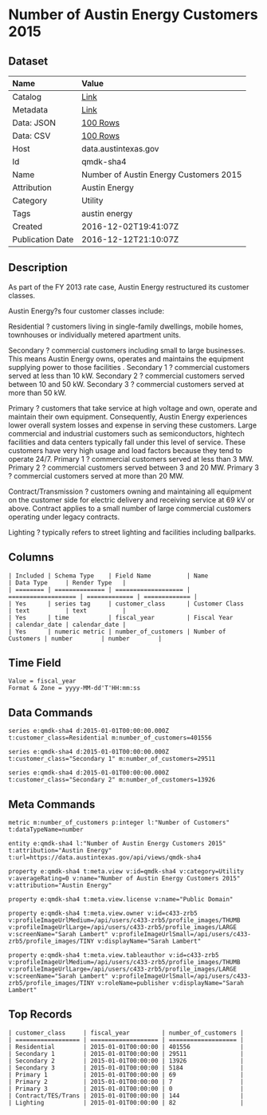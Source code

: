 # Number of Austin Energy Customers 2015

## Dataset

| Name | Value |
| :--- | :---- |
| Catalog | [Link](https://catalog.data.gov/dataset/number-of-austin-energy-customers-2015) |
| Metadata | [Link](https://data.austintexas.gov/api/views/qmdk-sha4) |
| Data: JSON | [100 Rows](https://data.austintexas.gov/api/views/qmdk-sha4/rows.json?max_rows=100) |
| Data: CSV | [100 Rows](https://data.austintexas.gov/api/views/qmdk-sha4/rows.csv?max_rows=100) |
| Host | data.austintexas.gov |
| Id | qmdk-sha4 |
| Name | Number of Austin Energy Customers 2015 |
| Attribution | Austin Energy |
| Category | Utility |
| Tags | austin energy |
| Created | 2016-12-02T19:41:07Z |
| Publication Date | 2016-12-12T21:10:07Z |

## Description

As part of the FY 2013 rate case, Austin Energy restructured its customer classes. 

Austin Energy?s four customer classes include: 

Residential ? customers living in single-family dwellings, mobile homes, townhouses or individually metered apartment units. 

Secondary ? commercial customers including small to large businesses. This means Austin Energy owns, operates and maintains the equipment supplying power to those facilities . 
Secondary 1 ? commercial customers served at less than 10 kW. 
Secondary 2 ? commercial customers served between 10 and 50 kW. Secondary 3 ? commercial customers served at more than 50 kW. 

Primary ? customers that take service at high voltage and own, operate and maintain their own equipment. Consequently, Austin Energy experiences lower overall system losses and expense in serving these customers. Large commercial and industrial customers such as semiconductors, hightech facilities and data centers typically fall under this level of service. These customers have very high usage and load factors because they tend to operate 24/7. 
Primary 1 ? commercial customers served at less than 3 MW. 
Primary 2 ? commercial customers served between 3 and 20 MW. 
Primary 3 ? commercial customers served at more than 20 MW.

Contract/Transmission ? customers owning and maintaining all equipment on the customer side for electric delivery and receiving service at 69 kV or above. Contract applies to a small number of large commercial customers operating under legacy contracts. 

Lighting ? typically refers to street lighting and facilities including ballparks.

## Columns

```ls
| Included | Schema Type    | Field Name          | Name                | Data Type     | Render Type   |
| ======== | ============== | =================== | =================== | ============= | ============= |
| Yes      | series tag     | customer_class      | Customer Class      | text          | text          |
| Yes      | time           | fiscal_year         | Fiscal Year         | calendar_date | calendar_date |
| Yes      | numeric metric | number_of_customers | Number of Customers | number        | number        |
```

## Time Field

```ls
Value = fiscal_year
Format & Zone = yyyy-MM-dd'T'HH:mm:ss
```

## Data Commands

```ls
series e:qmdk-sha4 d:2015-01-01T00:00:00.000Z t:customer_class=Residential m:number_of_customers=401556

series e:qmdk-sha4 d:2015-01-01T00:00:00.000Z t:customer_class="Secondary 1" m:number_of_customers=29511

series e:qmdk-sha4 d:2015-01-01T00:00:00.000Z t:customer_class="Secondary 2" m:number_of_customers=13926
```

## Meta Commands

```ls
metric m:number_of_customers p:integer l:"Number of Customers" t:dataTypeName=number

entity e:qmdk-sha4 l:"Number of Austin Energy Customers 2015" t:attribution="Austin Energy" t:url=https://data.austintexas.gov/api/views/qmdk-sha4

property e:qmdk-sha4 t:meta.view v:id=qmdk-sha4 v:category=Utility v:averageRating=0 v:name="Number of Austin Energy Customers 2015" v:attribution="Austin Energy"

property e:qmdk-sha4 t:meta.view.license v:name="Public Domain"

property e:qmdk-sha4 t:meta.view.owner v:id=c433-zrb5 v:profileImageUrlMedium=/api/users/c433-zrb5/profile_images/THUMB v:profileImageUrlLarge=/api/users/c433-zrb5/profile_images/LARGE v:screenName="Sarah Lambert" v:profileImageUrlSmall=/api/users/c433-zrb5/profile_images/TINY v:displayName="Sarah Lambert"

property e:qmdk-sha4 t:meta.view.tableauthor v:id=c433-zrb5 v:profileImageUrlMedium=/api/users/c433-zrb5/profile_images/THUMB v:profileImageUrlLarge=/api/users/c433-zrb5/profile_images/LARGE v:screenName="Sarah Lambert" v:profileImageUrlSmall=/api/users/c433-zrb5/profile_images/TINY v:roleName=publisher v:displayName="Sarah Lambert"
```

## Top Records

```ls
| customer_class     | fiscal_year         | number_of_customers | 
| ================== | =================== | =================== | 
| Residential        | 2015-01-01T00:00:00 | 401556              | 
| Secondary 1        | 2015-01-01T00:00:00 | 29511               | 
| Secondary 2        | 2015-01-01T00:00:00 | 13926               | 
| Secondary 3        | 2015-01-01T00:00:00 | 5184                | 
| Primary 1          | 2015-01-01T00:00:00 | 69                  | 
| Primary 2          | 2015-01-01T00:00:00 | 7                   | 
| Primary 3          | 2015-01-01T00:00:00 | 0                   | 
| Contract/TES/Trans | 2015-01-01T00:00:00 | 144                 | 
| Lighting           | 2015-01-01T00:00:00 | 82                  | 
```